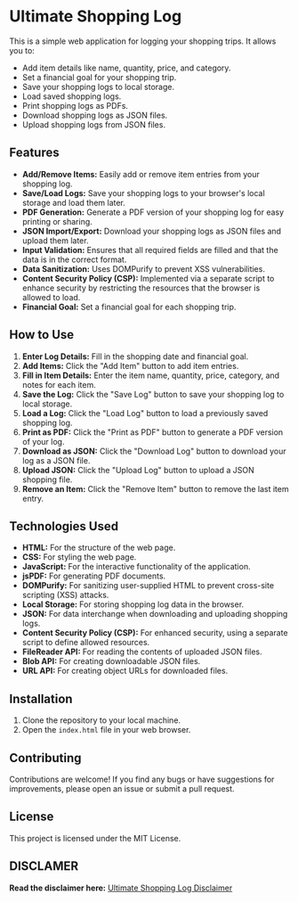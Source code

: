 # Ultimate Shopping Log

This is a simple web application for logging your shopping trips. It allows you to:

* Add item details like name, quantity, price, and category.
* Set a financial goal for your shopping trip.
* Save your shopping logs to local storage.
* Load saved shopping logs.
* Print shopping logs as PDFs.
* Download shopping logs as JSON files.
* Upload shopping logs from JSON files.

## Features

* **Add/Remove Items:** Easily add or remove item entries from your shopping log.
* **Save/Load Logs:** Save your shopping logs to your browser's local storage and load them later.
* **PDF Generation:** Generate a PDF version of your shopping log for easy printing or sharing.
* **JSON Import/Export:** Download your shopping logs as JSON files and upload them later.
* **Input Validation:** Ensures that all required fields are filled and that the data is in the correct format.
* **Data Sanitization:** Uses DOMPurify to prevent XSS vulnerabilities.
* **Content Security Policy (CSP):** Implemented via a separate script to enhance security by restricting the resources that the browser is allowed to load.
* **Financial Goal:** Set a financial goal for each shopping trip.

## How to Use

1.  **Enter Log Details:** Fill in the shopping date and financial goal.
2.  **Add Items:** Click the "Add Item" button to add item entries.
3.  **Fill in Item Details:** Enter the item name, quantity, price, category, and notes for each item.
4.  **Save the Log:** Click the "Save Log" button to save your shopping log to local storage.
5.  **Load a Log:** Click the "Load Log" button to load a previously saved shopping log.
6.  **Print as PDF:** Click the "Print as PDF" button to generate a PDF version of your log.
7.  **Download as JSON:** Click the "Download Log" button to download your log as a JSON file.
8.  **Upload JSON:** Click the "Upload Log" button to upload a JSON shopping file.
9.  **Remove an Item:** Click the "Remove Item" button to remove the last item entry.

## Technologies Used

* **HTML:** For the structure of the web page.
* **CSS:** For styling the web page.
* **JavaScript:** For the interactive functionality of the application.
* **jsPDF:** For generating PDF documents.
* **DOMPurify:** For sanitizing user-supplied HTML to prevent cross-site scripting (XSS) attacks.
* **Local Storage:** For storing shopping log data in the browser.
* **JSON:** For data interchange when downloading and uploading shopping logs.
* **Content Security Policy (CSP):** For enhanced security, using a separate script to define allowed resources.
* **FileReader API:** For reading the contents of uploaded JSON files.
* **Blob API:** For creating downloadable JSON files.
* **URL API:** For creating object URLs for downloaded files.

## Installation

1.  Clone the repository to your local machine.
2.  Open the `index.html` file in your web browser.

## Contributing

Contributions are welcome! If you find any bugs or have suggestions for improvements, please open an issue or submit a pull request.

## License

This project is licensed under the MIT License.

## DISCLAMER

**Read the disclaimer here:** [Ultimate Shopping Log Disclaimer](/DISCLAIMER.md)

